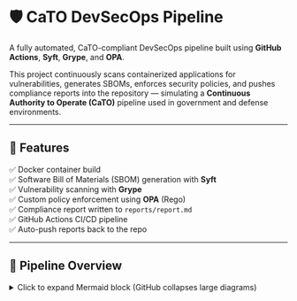 # 🛡️ CaTO DevSecOps Pipeline

A fully automated, CaTO-compliant DevSecOps pipeline built using **GitHub Actions**, **Syft**, **Grype**, and **OPA**.

This project continuously scans containerized applications for vulnerabilities, generates SBOMs, enforces security policies, and pushes compliance reports into the repository — simulating a **Continuous Authority to Operate (CaTO)** pipeline used in government and defense environments.

---

## 🚀 Features

✅ Docker container build  
✅ Software Bill of Materials (SBOM) generation with **Syft**  
✅ Vulnerability scanning with **Grype**  
✅ Custom policy enforcement using **OPA** (Rego)  
✅ Compliance report written to `reports/report.md`  
✅ GitHub Actions CI/CD pipeline  
✅ Auto-push reports back to the repo  

---

## 🧱 Pipeline Overview

<details> <summary>Click to expand Mermaid block (GitHub collapses large diagrams)</summary>
mermaid
Copy
Edit
graph TD
  A[Code Commit] --> B[Build Docker Image]
  B --> C[Generate SBOM with Syft]
  B --> D[Run CVE Scan with Grype]
  C --> E[Evaluate Policies with OPA]
  D --> E
  E --> F[Write Compliance Report]
  F --> G[Commit & Push to Repo]
</details>

